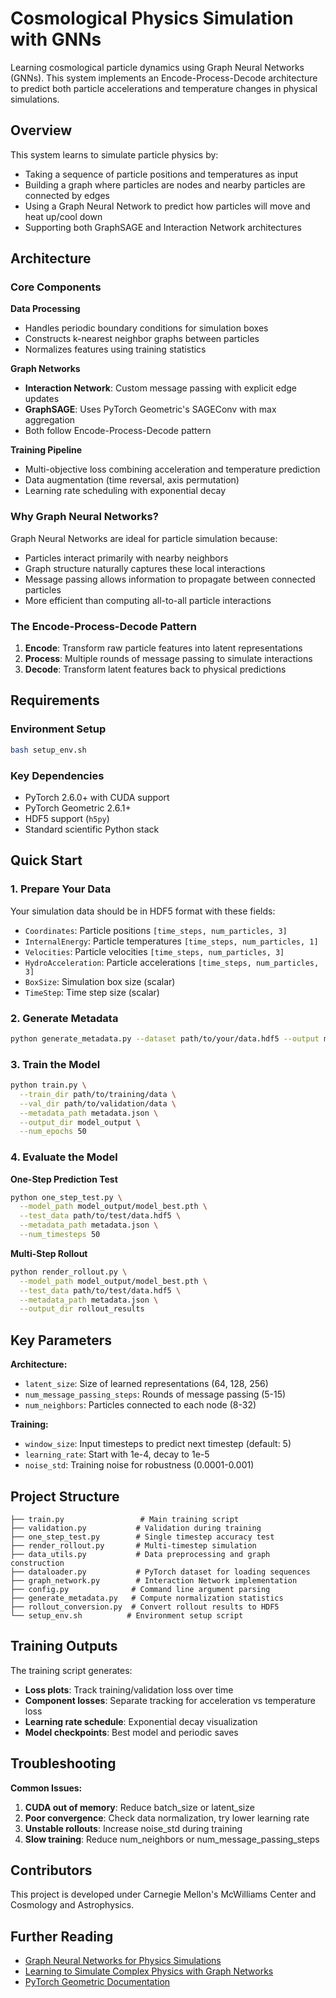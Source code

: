 # Cosmological Physics Simulation with GNNs

Learning cosmological particle dynamics using Graph Neural Networks (GNNs). This system implements an Encode-Process-Decode architecture to predict both particle accelerations and temperature changes in physical simulations.

## Overview

This system learns to simulate particle physics by:
- Taking a sequence of particle positions and temperatures as input
- Building a graph where particles are nodes and nearby particles are connected by edges
- Using a Graph Neural Network to predict how particles will move and heat up/cool down
- Supporting both GraphSAGE and Interaction Network architectures

## Architecture

### Core Components

**Data Processing** 
- Handles periodic boundary conditions for simulation boxes
- Constructs k-nearest neighbor graphs between particles
- Normalizes features using training statistics

**Graph Networks** 
- **Interaction Network**: Custom message passing with explicit edge updates
- **GraphSAGE**: Uses PyTorch Geometric's SAGEConv with max aggregation
- Both follow Encode-Process-Decode pattern

**Training Pipeline** 
- Multi-objective loss combining acceleration and temperature prediction
- Data augmentation (time reversal, axis permutation)
- Learning rate scheduling with exponential decay

### Why Graph Neural Networks?

Graph Neural Networks are ideal for particle simulation because:
- Particles interact primarily with nearby neighbors
- Graph structure naturally captures these local interactions
- Message passing allows information to propagate between connected particles
- More efficient than computing all-to-all particle interactions

### The Encode-Process-Decode Pattern

1. **Encode**: Transform raw particle features into latent representations
2. **Process**: Multiple rounds of message passing to simulate interactions
3. **Decode**: Transform latent features back to physical predictions

## Requirements

### Environment Setup
```bash
bash setup_env.sh
```

### Key Dependencies
- PyTorch 2.6.0+ with CUDA support
- PyTorch Geometric 2.6.1+
- HDF5 support (`h5py`)
- Standard scientific Python stack

## Quick Start

### 1. Prepare Your Data
Your simulation data should be in HDF5 format with these fields:
- `Coordinates`: Particle positions `[time_steps, num_particles, 3]`
- `InternalEnergy`: Particle temperatures `[time_steps, num_particles, 1]`
- `Velocities`: Particle velocities `[time_steps, num_particles, 3]`
- `HydroAcceleration`: Particle accelerations `[time_steps, num_particles, 3]`
- `BoxSize`: Simulation box size (scalar)
- `TimeStep`: Time step size (scalar)

### 2. Generate Metadata
```bash
python generate_metadata.py --dataset path/to/your/data.hdf5 --output metadata.json
```

### 3. Train the Model
```bash
python train.py \
  --train_dir path/to/training/data \
  --val_dir path/to/validation/data \
  --metadata_path metadata.json \
  --output_dir model_output \
  --num_epochs 50 
```

### 4. Evaluate the Model

**One-Step Prediction Test**
```bash
python one_step_test.py \
  --model_path model_output/model_best.pth \
  --test_data path/to/test/data.hdf5 \
  --metadata_path metadata.json \
  --num_timesteps 50
```

**Multi-Step Rollout**
```bash
python render_rollout.py \
  --model_path model_output/model_best.pth \
  --test_data path/to/test/data.hdf5 \
  --metadata_path metadata.json \
  --output_dir rollout_results
```

## Key Parameters

**Architecture:**
- `latent_size`: Size of learned representations (64, 128, 256)
- `num_message_passing_steps`: Rounds of message passing (5-15)
- `num_neighbors`: Particles connected to each node (8-32)

**Training:**
- `window_size`: Input timesteps to predict next timestep (default: 5)
- `learning_rate`: Start with 1e-4, decay to 1e-5
- `noise_std`: Training noise for robustness (0.0001-0.001)

## Project Structure

```
├── train.py                 # Main training script
├── validation.py           # Validation during training
├── one_step_test.py        # Single timestep accuracy test
├── render_rollout.py       # Multi-timestep simulation
├── data_utils.py           # Data preprocessing and graph construction
├── dataloader.py           # PyTorch dataset for loading sequences
├── graph_network.py        # Interaction Network implementation
├── config.py              # Command line argument parsing
├── generate_metadata.py   # Compute normalization statistics
├── rollout_conversion.py  # Convert rollout results to HDF5
└── setup_env.sh          # Environment setup script
```

## Training Outputs

The training script generates:
- **Loss plots**: Track training/validation loss over time
- **Component losses**: Separate tracking for acceleration vs temperature loss
- **Learning rate schedule**: Exponential decay visualization
- **Model checkpoints**: Best model and periodic saves

## Troubleshooting

**Common Issues:**
1. **CUDA out of memory**: Reduce batch_size or latent_size
2. **Poor convergence**: Check data normalization, try lower learning rate
3. **Unstable rollouts**: Increase noise_std during training
4. **Slow training**: Reduce num_neighbors or num_message_passing_steps

## Contributors

This project is developed under Carnegie Mellon's McWilliams Center and Cosmology and Astrophysics. 

## Further Reading

- [Graph Neural Networks for Physics Simulations](https://arxiv.org/abs/2002.09405)
- [Learning to Simulate Complex Physics with Graph Networks](https://arxiv.org/abs/2002.09405)
- [PyTorch Geometric Documentation](https://pytorch-geometric.readthedocs.io/)
